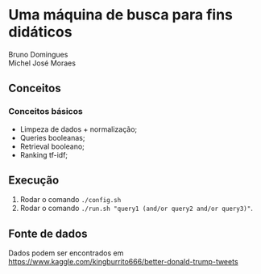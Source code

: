 # Uma máquina de busca para fins didáticos

Bruno Domingues  
Michel José Moraes  

## Conceitos

### Conceitos básicos

- Limpeza de dados + normalização;
- Queries booleanas;
- Retrieval booleano;
- Ranking tf-idf;

## Execução

1) Rodar o comando `./config.sh`
2) Rodar o comando `./run.sh "query1 (and/or query2 and/or query3)"`.

## Fonte de dados

Dados podem ser encontrados em <https://www.kaggle.com/kingburrito666/better-donald-trump-tweets>
